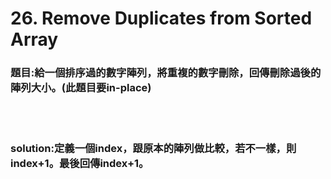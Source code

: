 <h1> 26. Remove Duplicates from Sorted Array</h1>

<h3>題目:給一個排序過的數字陣列，將重複的數字刪除，回傳刪除過後的陣列大小。(此題目要in-place)</h3><br><br>
<h3> solution:定義一個index，跟原本的陣列做比較，若不一樣，則index+1。最後回傳index+1。</h3>
